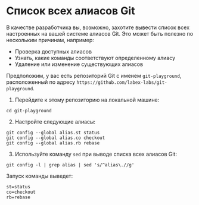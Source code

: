 # Список всех алиасов Git

В качестве разработчика вы, возможно, захотите вывести список всех настроенных на вашей системе алиасов Git. Это может быть полезно по нескольким причинам, например:

- Проверка доступных алиасов
- Узнать, какие команды соответствуют определенному алиасу
- Удаление или изменение существующих алиасов

Предположим, у вас есть репозиторий Git с именем `git-playground`, расположенный по адресу `https://github.com/labex-labs/git-playground`.

1. Перейдите к этому репозиторию на локальной машине:

```shell
cd git-playground
```

2. Настройте следующие алиасы:

```shell
git config --global alias.st status
git config --global alias.co checkout
git config --global alias.rb rebase
```

3. Используйте команду `sed` при выводе списка всех алиасов Git:

```shell
git config -l | grep alias | sed 's/^alias\.//g'
```

Запуск команды выведет:

```shell
st=status
co=checkout
rb=rebase
```
